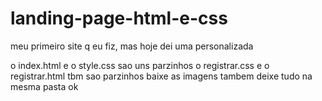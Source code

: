 # landing-page-html-e-css
meu primeiro site q eu fiz, mas hoje dei uma personalizada

o index.html e o style.css sao uns parzinhos
o registrar.css e o registrar.html tbm sao parzinhos
baixe as imagens tambem
deixe tudo na mesma pasta ok
